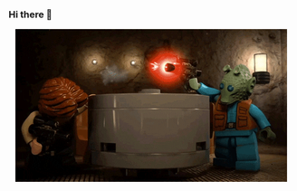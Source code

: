 ### Hi there 👋

<div align="center">
  <img src="https://github.com/Ausare31/ausare31/blob/main/giphy.gif?raw=true" alt="Oops..." style="max-width:100%;"/>
</div>

